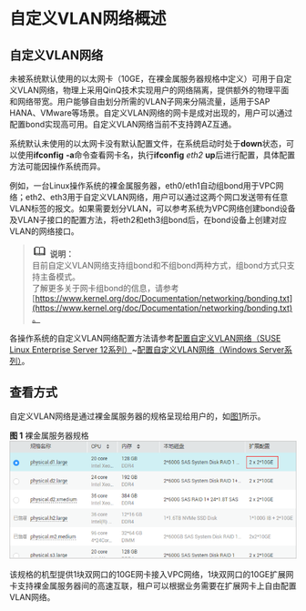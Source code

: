 # 自定义VLAN网络概述<a name="bms_01_0033"></a>

## 自定义VLAN网络<a name="section5963929102410"></a>

未被系统默认使用的以太网卡（10GE，在裸金属服务器规格中定义）可用于自定义VLAN网络，物理上采用QinQ技术实现用户的网络隔离，提供额外的物理平面和网络带宽。用户能够自由划分所需的VLAN子网来分隔流量，适用于SAP HANA、VMware等场景。自定义VLAN网络的网卡是成对出现的，用户可以通过配置bond实现高可用。自定义VLAN网络当前不支持跨AZ互通。

系统默认未使用的以太网卡没有默认配置文件，在系统启动时处于**down**状态，可以使用**ifconfig** **-a**命令查看网卡名，执行**ifconfig** _eth2_ **up**后进行配置，具体配置方法可能因操作系统而异。

例如，一台Linux操作系统的裸金属服务器，eth0/eth1自动组bond用于VPC网络；eth2、eth3用于自定义VLAN网络，用户可以通过这两个网口发送带有任意VLAN标签的报文。如果需要划分VLAN，可以参考系统为VPC网络创建bond设备及VLAN子接口的配置方法，将eth2和eth3组bond后，在bond设备上创建对应VLAN的网络接口。

>![](public_sys-resources/icon-note.gif) **说明：**   
>目前自定义VLAN网络支持组bond和不组bond两种方式，组bond方式只支持主备模式。  
>了解更多关于网卡组bond的信息，请参考[https://www.kernel.org/doc/Documentation/networking/bonding.txt](https://www.kernel.org/doc/Documentation/networking/bonding.txt)。  

各操作系统的自定义VLAN网络配置方法请参考[配置自定义VLAN网络（SUSE Linux Enterprise Server 12系列）](配置自定义VLAN网络（SUSE-Linux-Enterprise-Server-12系列）.md)\~[配置自定义VLAN网络（Windows Server系列）](配置自定义VLAN网络（Windows-Server系列）.md)。

## 查看方式<a name="section125275095016"></a>

自定义VLAN网络是通过裸金属服务器的规格呈现给用户的，如[图1](#fig3014101191)所示。

**图 1**  裸金属服务器规格<a name="fig3014101191"></a>  
![](figures/裸金属服务器规格.png "裸金属服务器规格")

该规格的机型提供1块双网口的10GE网卡接入VPC网络，1块双网口的10GE扩展网卡支持裸金属服务器间的高速互联，租户可以根据业务需要在扩展网卡上自由配置VLAN网络。

